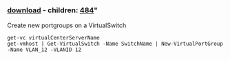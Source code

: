 ﻿---
pid:            483
parent:         0
children:       484
poster:         jowings
title:          
date:           2008-07-28 11:06:09
format:         posh
---

# 

### [download](483.ps1) - children: [484](484.md)"

Create new portgroups on a VirtualSwitch

```posh
get-vc virtualCenterServerName
get-vmhost | Get-VirtualSwitch -Name SwitchName | New-VirtualPortGroup -Name VLAN_12 -VLANID 12 


```
